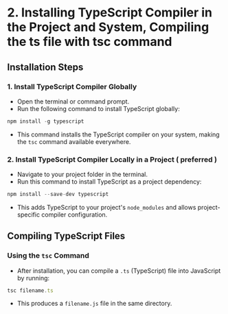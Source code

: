 # 2. Installing TypeScript Compiler in the Project and System, Compiling the ts file with tsc command

## Installation Steps

### 1. Install TypeScript Compiler Globally
- Open the terminal or command prompt.
- Run the following command to install TypeScript globally:
```ts
npm install -g typescript
```
- This command installs the TypeScript compiler on your system, making the `tsc` command available everywhere.


### 2. Install TypeScript Compiler Locally in a Project ( preferred )
- Navigate to your project folder in the terminal.
- Run this command to install TypeScript as a project dependency:
```ts
npm install --save-dev typescript
```
- This adds TypeScript to your project's `node_modules` and allows project-specific compiler configuration.


## Compiling TypeScript Files

### Using the `tsc` Command
- After installation, you can compile a `.ts` (TypeScript) file into JavaScript by running:
```ts
tsc filename.ts
```

- This produces a `filename.js` file in the same directory.
